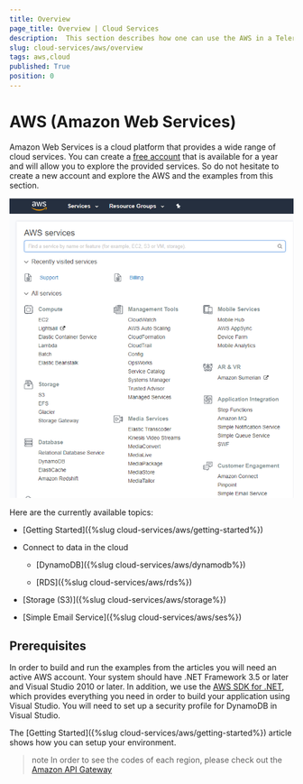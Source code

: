 ```yaml
---
title: Overview 
page_title: Overview | Cloud Services
description:  This section describes how one can use the AWS in a Telerik UI for WinForms application.
slug: cloud-services/aws/overview
tags: aws,cloud
published: True
position: 0
---
```


# AWS (Amazon Web Services)

Amazon Web Services is a cloud platform that provides a wide range of cloud services. You can create a [free account](https://aws.amazon.com/free/?sc_channel=em&sc_campaign=wlcm&sc_publisher=aws&sc_medium=em_wlcm_3d&sc_detail=wlcm_3d&sc_content=other&sc_country=global&sc_geo=global&sc_category=mult&ref_=pe_1679150_261537980) that is available for a year and will allow you to explore the provided services. So do not hesitate to create a new account and explore the AWS and the examples from this section.

![aws-overview001](images/aws-overview001.png)

Here are the currently available topics:

+ [Getting Started]({%slug cloud-services/aws/getting-started%})

+ Connect to data in the cloud

    + [DynamoDB]({%slug cloud-services/aws/dynamodb%})

    + [RDS]({%slug cloud-services/aws/rds%})

+ [Storage (S3)]({%slug cloud-services/aws/storage%})

+ [Simple Email Service]({%slug cloud-services/aws/ses%})


## Prerequisites

In order to build and run the examples from the articles you will need an active AWS account. Your system should have .NET Framework 3.5 or later and Visual Studio 2010 or later. In addition, we use the [AWS SDK for .NET](https://aws.amazon.com/sdk-for-net/), which provides everything you need in order to build your application using Visual Studio. You will need to set up a security profile for DynamoDB in Visual Studio. 

The [Getting Started]({%slug cloud-services/aws/getting-started%}) article shows how you can setup your environment.


>note In order to see the codes of each region, please check out the [Amazon API Gateway](https://docs.aws.amazon.com/general/latest/gr/rande.html#apigateway_region)
